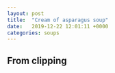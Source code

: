 ```yaml
---
layout: post
title:  "Cream of asparagus soup"
date:   2019-12-22 12:01:11 +0000
categories: soups
---
```


## From clipping